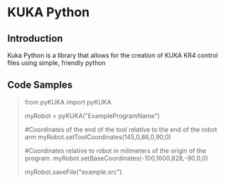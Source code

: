# KUKA Python

## Introduction

Kuka Python is a library that allows for the creation of KUKA KR4 control files using simple, friendly python

## Code Samples

> from pyKUKA import pyKUKA	
>
> myRobot  = pyKUKA("ExampleProgramName")
>
> #Coordinates of the end of the tool relative to the end of the robot arm
> myRobot.setToolCoordinates(145,0,86,0,90,0)
>
> #Coordinates relative to robot in milimeters of the origin of the program.
> myRobot.setBaseCoordinates(-100,1600,828,-90,0,0)
>
> myRobot.saveFile("example.src")

